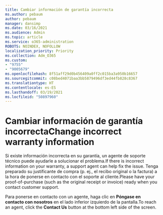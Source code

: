 ```yaml
---
title: Cambiar información de garantía incorrecta
ms.author: pebaum
author: pebaum
manager: dansimp
ms.date: 03/16/2021
ms.audience: Admin
ms.topic: article
ms.service: o365-administration
ROBOTS: NOINDEX, NOFOLLOW
localization_priority: Priority
ms.collection: Adm_O365
ms.custom:
- "9755"
- "9005679"
ms.openlocfilehash: 8f51aff29d0b456409a0ff2c015ba3a950b16657
ms.sourcegitcommit: c08bed4071baa3bb5879496df3ed44fb828c8367
ms.translationtype: HT
ms.contentlocale: es-ES
ms.lasthandoff: 03/19/2021
ms.locfileid: "50897960"
---
```

# <a name="change-incorrect-warranty-information"></a><span data-ttu-id="ab1e6-102">Cambiar información de garantía incorrecta</span><span class="sxs-lookup"><span data-stu-id="ab1e6-102">Change incorrect warranty information</span></span>

<span data-ttu-id="ab1e6-103">Si existe información incorrecta en su garantía, un agente de soporte técnico puede ayudarle a solucionar el problema.</span><span class="sxs-lookup"><span data-stu-id="ab1e6-103">If there is incorrect information on your warranty, a support agent can help fix the issue.</span></span> <span data-ttu-id="ab1e6-104">Tenga preparado su justificante de compra (p. ej., el recibo original o la factura) a la hora de ponerse en contacto con el soporte al cliente.</span><span class="sxs-lookup"><span data-stu-id="ab1e6-104">Please have your proof-of-purchase (such as the original receipt or invoice) ready when you contact customer support.</span></span>

<span data-ttu-id="ab1e6-105">Para ponerse en contacto con un agente, haga clic en **Póngase en contacto con nosotros** en el lado inferior izquierdo de la pantalla.</span><span class="sxs-lookup"><span data-stu-id="ab1e6-105">To reach an agent, click the **Contact Us** button at the bottom left side of the screen.</span></span>